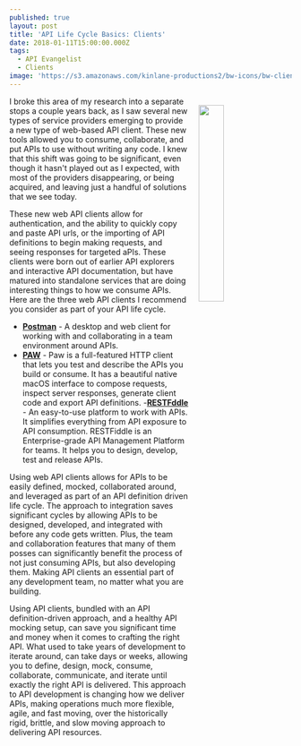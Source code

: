 ```yaml
---
published: true
layout: post
title: 'API Life Cycle Basics: Clients'
date: 2018-01-11T15:00:00.000Z
tags:
  - API Evangelist
  - Clients
image: 'https://s3.amazonaws.com/kinlane-productions2/bw-icons/bw-client.png'
---
```

<p><img src="https://s3.amazonaws.com/kinlane-productions2/bw-icons/bw-client.png" align="right" width="30%" style="padding: 15px;" /></p>I broke this area of my research into a separate stops a couple years back, as I saw several new types of service providers emerging to provide a new type of web-based API client. These new tools allowed you to consume, collaborate, and put APIs to use without writing any code. I knew that this shift was going to be significant, even though it hasn't played out as I expected, with most of the providers disappearing, or being acquired, and leaving just a handful of solutions that we see today.

These new web API clients allow for authentication, and the ability to quickly copy and paste API urls, or the importing of API definitions to begin making requests, and seeing responses for targeted aPIs. These clients were born out of earlier API explorers and interactive API documentation, but have matured into standalone services that are doing interesting things to how we consume APIs. Here are the three web API clients I recommend you consider as part of your API life cycle.

- [**Postman**](https://www.getpostman.com/) - A desktop and web client for working with and collaborating in a team environment around APIs.
- [**PAW**](https://paw.cloud/) - Paw is a full-featured HTTP client that lets you test and describe the APIs you build or consume. It has a beautiful native macOS interface to compose requests, inspect server responses, generate client code and export API definitions.
-[**RESTFddle**](http://www.restfiddle.com/) - An easy-to-use platform to work with APIs. It simplifies everything from API exposure to API consumption. RESTFiddle is an Enterprise-grade API Management Platform for teams. It helps you to design, develop, test and release APIs.

Using web API clients allows for APIs to be easily defined, mocked, collaborated around, and leveraged as part of an API definition driven life cycle. The approach to integration saves significant cycles by allowing APIs to be designed, developed, and integrated with before any code gets written. Plus, the team and collaboration features that many of them posses can significantly benefit the process of not just consuming APIs, but also developing them. Making API clients an essential part of any development team, no matter what you are building.

Using API clients, bundled with an API definition-driven approach, and a healthy API mocking setup, can save you significant time and money when it comes to crafting the right API. What used to take years of development to iterate around, can take days or weeks, allowing you to define, design, mock, consume, collaborate, communicate, and iterate until exactly the right API is delivered. This approach to API development is changing how we deliver APIs, making operations much more flexible, agile, and fast moving, over the historically rigid, brittle, and slow moving approach to delivering API resources.
